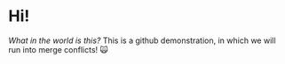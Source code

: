 # Hi!

_What in the world is this?_
This is a github demonstration, in which we will run into merge conflicts! 🙀
